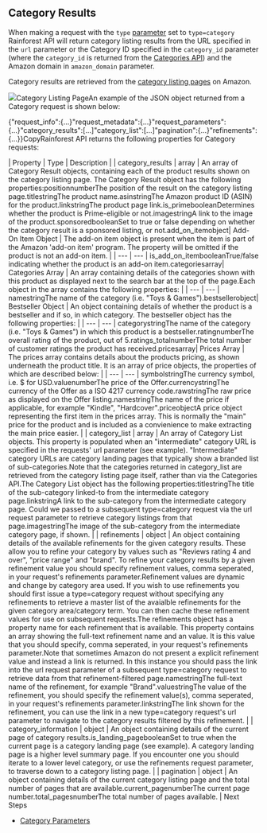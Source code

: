 Category Results
----------------

When making a request with the `type` [parameter](/docs/product-data-api/parameters/category) set to `type=category` Rainforest API will return category listing results from the URL specified in the `url` parameter or the Category ID specified in the `category_id` parameter (where the `category_id` is returned from the [Categories API](/docs/categories-api/overview)) and the Amazon domain in `amazon_domain` parameter.

Category results are retrieved from the [category listing pages](https://www.amazon.com/s?bbn=16225009011&rh=n%3A%2116225009011%2Cn%3A502394%2Cn%3A281052) on Amazon.

![](https://apiimages.imgix.net/rainforestapi/images/png/docs/category.png?auto=format&ixlib=react-9.5.1-beta.1&w=600)Category Listing PageAn example of the JSON object returned from a Category request is shown below:

{"request\_info":{...}"request\_metadata":{...}"request\_parameters":{...}"category\_results":[...]"category\_list":[...]"pagination":{...}"refinements":{...}}CopyRainforest API returns the following properties for Category requests:

| Property | Type | Description |
| category\_results | array | An array of Category Result objects, containing each of the product results shown on the category listing page. The Category Result object has the following properties:positionnumberThe position of the result on the category listing page.titlestringThe product name.asinstringThe Amazon product ID (ASIN) for the product.linkstringThe product page link.is\_primebooleanDetermines whether the product is Prime-eligible or not.imagestringA link to the image of the product.sponsoredbooleanSet to true or false depending on whether the category result is a sponsored listing, or not.add\_on\_itemobject| Add-On Item Object | The add-on item object is present when the item is part of the Amazon 'add-on item' program. The property will be omitted if the product is not an add-on item. |
| --- | --- |
is\_add\_on\_itembooleanTrue/false indicating whether the product is an add-on item.categoriesarray| Categories Array | An array containing details of the categories shown with this product as displayed next to the search bar at the top of the page.Each object in the array contains the following properties: |
| --- | --- |
namestringThe name of the category (i.e. "Toys & Games").bestsellerobject| Bestseller Object | An object containing details of whether the product is a bestseller and if so, in which category. The bestseller object has the following properties: |
| --- | --- |
categorystringThe name of the category (i.e. "Toys & Games") in which this product is a bestseller.ratingnumberThe overall rating of the product, out of 5.ratings\_totalnumberThe total number of customer ratings the product has received.pricesarray| Prices Array | The prices array contains details about the products pricing, as shown underneath the product title. It is an array of price objects, the properties of which are described below: |
| --- | --- |
symbolstringThe currency symbol, i.e. $ for USD.valuenumberThe price of the Offer.currencystringThe currency of the Offer as a ISO 4217 currency code.rawstringThe raw price as displayed on the Offer listing.namestringThe name of the price if applicable, for example "Kindle", "Hardcover".priceobjectA price object representing the first item in the prices array. This is normally the "main" price for the product and is included as a convienience to make extracting the main price easier. |
| category\_list | array | An array of Category List objects. This property is populated when an "intermediate" category URL is specified in the requests' url parameter (see example). "Intermediate" category URLs are category landing pages that typically show a branded list of sub-categories.Note that the categories returned in category\_list are retrieved from the category listing page itself, rather than via the Categories API.The Category List object has the following properties:titlestringThe title of the sub-category linked-to from the intermediate category page.linkstringA link to the sub-category from the intermediate category page. Could we passed to a subsequent type=category request via the url request parameter to retrieve category listings from that page.imagestringThe image of the sub-category from the intermediate category page, if shown. |
| refinements | object | An object containing details of the available refinements for the given category results. These allow you to refine your category by values such as "Reviews rating 4 and over", "price range" and "brand". To refine your category results by a given refinement value you should specify refinement values, comma seperated, in your request's refinements parameter.Refinement values are dynamic and change by category area used. If you wish to use refinements you should first issue a type=category request without specifying any refinements to retrieve a master list of the avaialble refinements for the given category area/category term. You can then cache these refinement values for use on subsequent requests.The refinements object has a property name for each refinement that is available. This property contains an array showing the full-text refinement name and an value. It is this value that you should specify, comma seperated, in your request's refinements parameter.Note that sometimes Amazon do not present a explicit refinement value and instead a link is returned. In this instance you should pass the link into the url request parameter of a subsequent type=category request to retrieve data from that refinement-filtered page.namestringThe full-text name of the refinement, for example "Brand".valuestringThe value of the refinement, you should specify the refinement value(s), comma seperated, in your request's refinements parameter.linkstringThe link shown for the refinement, you can use the link in a new type=category request's url parameter to navigate to the category results filtered by this refinement. |
| category\_information | object | An object containing details of the current page of category results.is\_landing\_pagebooleanSet to true when the current page is a category landing page (see example). A category landing page is a higher level summary page. If you encounter one you should iterate to a lower level category, or use the refinements request parameter, to traverse down to a category listing page. |
| pagination | object | An object containing details of the current category listing page and the total number of pages that are available.current\_pagenumberThe current page number.total\_pagesnumberThe total number of pages available. |
Next Steps

* [Category Parameters](/docs/product-data-api/parameters/category)
